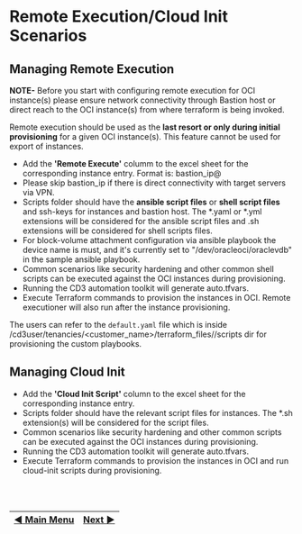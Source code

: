 # Remote Execution/Cloud Init Scenarios 

## Managing Remote Execution

**NOTE-**
Before you start with configuring remote execution for OCI instance(s) please ensure network connectivity through Bastion host or direct reach to the OCI instance(s) from where terraform is being invoked.

Remote execution should be used as the **last resort or only during initial provisioning** for a given OCI instance(s). This feature cannot be used for export of instances.

 - Add the **'Remote Execute'** columm to the excel sheet for the corresponding instance entry. Format is: bastion_ip@<scriptname> 
 - Please skip bastion_ip if there is direct connectivity with target servers via VPN.
 - Scripts folder should have the **ansible script files** or **shell script files** and ssh-keys for instances and bastion host. The *.yaml or *.yml extensions will be considered for the ansible script files and .sh extensions will be considered for shell scripts files.
 - For block-volume attachment configuration via ansible playbook the device name is must, and it's currently set to "/dev/oracleoci/oraclevdb" in the sample ansible playbook.
 - Common scenarios like security hardening and other common shell scripts can be executed against the OCI instances during provisioning.
 - Running the CD3 automation toolkit will generate auto.tfvars.
 - Execute Terraform commands to provision the instances in OCI. Remote executioner will also run after the instance provisioning.

 The users can refer to the ```default.yaml``` file which is inside /cd3user/tenancies/<customer_name>/terraform_files/<region>/scripts dir for provisioning the custom playbooks.
 

## Managing Cloud Init
 
 - Add the **'Cloud Init Script'** column to the excel sheet for the corresponding instance entry.
 - Scripts folder should have the relevant script files for instances. The *.sh extension(s) will be considered for the script files.
 - Common scenarios like security hardening and other common scripts can be executed against the OCI instances during provisioning.
 - Running the CD3 automation toolkit will generate auto.tfvars.
 - Execute Terraform commands to provision the instances in OCI and run cloud-init scripts during provisioning.


<br><br>
<div align='center'>

| <a href="/README.md#table-of-contents-bookmark">:arrow_backward: Main Menu</a> | <a href="/cd3_automation_toolkit/documentation/user_guide/RestructuringOutDirectory.md">Next :arrow_forward:</a> |
| :---- | -------: |
  
</div>
